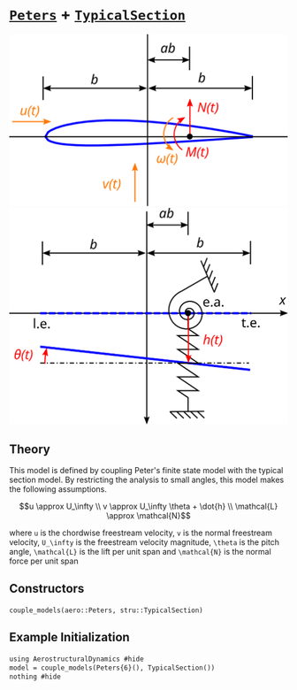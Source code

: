 # [`Peters`](@ref) + [`TypicalSection`](@ref)

![](../airfoil.svg)
![](../typical-section.svg)

## Theory

This model is defined by coupling Peter's finite state model with the typical section model.  By restricting the analysis to small angles, this model makes the following assumptions.
```math
u \approx U_\infty \\
v \approx U_\infty \theta + \dot{h} \\
\mathcal{L} \approx \mathcal{N}
```
where ``u`` is the chordwise freestream velocity, ``v`` is the normal freestream velocity, ``U_\infty`` is the freestream velocity magnitude, ``\theta`` is the pitch angle, ``\mathcal{L}`` is the lift per unit span and ``\mathcal{N}`` is the normal force per unit span

## Constructors

```@docs
couple_models(aero::Peters, stru::TypicalSection)
```

## Example Initialization

```@example peters-section
using AerostructuralDynamics #hide
model = couple_models(Peters{6}(), TypicalSection())
nothing #hide
```
